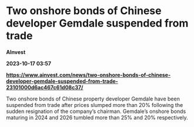 # Two onshore bonds of Chinese developer Gemdale suspended from trade
**AInvest**

**2023-10-17 03:57**

**https://www.ainvest.com/news/two-onshore-bonds-of-chinese-developer-gemdale-suspended-from-trade-23101000d6ac467c61d08c37/**

Two onshore bonds of Chinese property developer Gemdale have been suspended from trade after prices slumped more than 20% following the sudden resignation of the company’s chairman. Gemdale’s onshore bonds maturing in 2024 and 2026 tumbled more than 25% and 20% respectively.